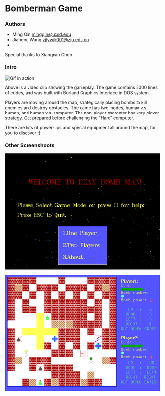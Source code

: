 # Bomberman Game

### Authors

* Ming Qin <mingqin@ucsd.edu>
* Jiaheng Wang <zjlywjh001@zju.edu.cn>
* 
Special thanks to Xiangnan Chen

### Intro

![Gif in action](https://github.com/QinMing/Bomberman-Game/blob/master/showcase/while_playing.gif?raw=true)

Above is a video clip showing the gameplay. The game contains 3000 lines of codes, and was built with Borland Graphics Interface in DOS system.

Players are moving around the map, strategically placing bombs to kill enemies and destroy obstacles. 
The game has two modes, human v.s. human, and human v.s. computer. The non-player character has very
clever strategy. Get prepared before challenging the “Hard” computer.

There are lots of power-ups and special equipment all around the map, for you to discover ;)

### Other Screenshoots

![Welcome](https://github.com/QinMing/Bomberman-Game/blob/master/showcase/welcome_screen.png?raw=true)

![Screenshoot](https://github.com/QinMing/Bomberman-Game/blob/master/showcase/screenshoot.png?raw=true)
